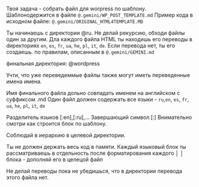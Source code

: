  Твоя задача - собрать файл для worpress по шаблону. Шаблонодержится в файле `@.gemini/WP_POST_TEMPLATE.md`
 Пример кода в исходном файле: `@.gemini/ORIGINAL_HTML4TEMPLATE.MD`

 Ты начинаешь с директории @ru. Не делай рекурсию, обходи файлы один за другим. Дла каждого файла HTML ты находишь его переводы
 в dиректориях `en`, `es`, `fr`, `ua`, `he`, `pl`, `it`, `de`. Если перевода нет, ты его создаешь. по правилам, описанным в `@.gemini/GEMINI.md`

финальная директория: @wordpress

 Учти, что уже переведеммые файлы также могут иметь переведенные имена имена. 

 Имя финального файла дольно совпадать именем на английском с суффиксом .md
 Один файл должен содержать все языки - `ru`,`en`, `es`, `fr`, `ua`, `he`, `pl`, `it`, `de`

 Разделитель языков [:en],[:ru],...
 Завершающий символ [:]
 Внимательно смотри как строится блок по шаблону.

 Соблюдай в иерархию в целевой директории.   

Ты не должен держать весь код  в памяти. Каждый языковый блок ты рассматриваешь в отдельность после форматирования каждого   │
│    блока - дополняй его в целецой файл         

 Не делай переводы пока не убедишься, что в директории перевода этого файла нет.

